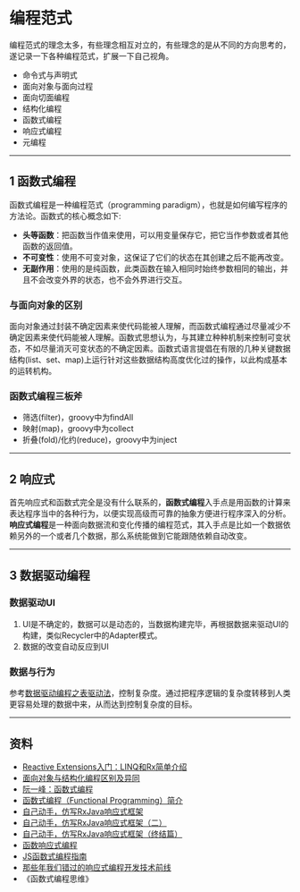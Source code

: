 # 编程范式

编程范式的理念太多，有些理念相互对立的，有些理念的是从不同的方向思考的，遂记录一下各种编程范式，扩展一下自己视角。

- 命令式与声明式
- 面向对象与面向过程
- 面向切面编程
- 结构化编程
- 函数式编程
- 响应式编程
- 元编程

---
## 1 函数式编程

函数式编程是一种编程范式（programming paradigm），也就是如何编写程序的方法论。函数式的核心概念如下:

- **头等函数**：把函数当作值来使用，可以用变量保存它，把它当作参数或者其他函数的返回值。
- **不可变性**：使用不可变对象，这保证了它们的状态在其创建之后不能再改变。
- **无副作用**：使用的是纯函数，此类函数在输入相同时始终参数相同的输出，并且不会改变外界的状态，也不会外界进行交互。


### 与面向对象的区别

面向对象通过封装不确定因素来使代码能被人理解，而函数式编程通过尽量减少不确定因素来使代码能被人理解。函数式思想认为，与其建立种种机制来控制可变状态，不如尽量消灭可变状态的不确定因素。函数式语言提倡在有限的几种关键数据结构(list、set、map)上运行针对这些数据结构高度优化过的操作，以此构成基本的运转机构。

### 函数式编程三板斧

- 筛选(filter)，groovy中为findAll
- 映射(map)，groovy中为collect
- 折叠(fold)/化约(reduce)，groovy中为inject

---
##  2 响应式

首先响应式和函数式完全是没有什么联系的，**函数式编程**入手点是用函数的计算来表达程序当中的各种行为，以便实现高级而可靠的抽象方便进行程序深入的分析。**响应式编程**是一种面向数据流和变化传播的编程范式，其入手点是比如一个数据依赖另外的一个或者几个数据，那么系统能做到它能跟随依赖自动改变。

---
## 3 数据驱动编程

### 数据驱动UI

1. UI是不确定的，数据可以是动态的，当数据构建完毕，再根据数据来驱动UI的构建，类似Recycler中的Adapter模式。
2. 数据的改变自动反应到UI

### 数据与行为

参考[数据驱动编程之表驱动法](http://blog.csdn.net/coffeecato/article/details/46443803)，控制复杂度。通过把程序逻辑的复杂度转移到人类更容易处理的数据中来，从而达到控制复杂度的目标。


---
## 资料

-  [Reactive Extensions入门：LINQ和Rx简单介绍](http://www.cnblogs.com/yangecnu/archive/2012/04/17/Introducting_LINQ_And_ReactiveExtensions.html)
- [面向对象与结构化编程区别及异同](http://www.51testing.com/html/87/300987-822201.html)
- [阮一峰：函数式编程](http://www.ruanyifeng.com/blog/2012/04/functional_programming.html)
- [函数式编程（Functional Programming）简介](http://janfan.github.io/chinese/2015/05/18/functional-programming.html)
- [自己动手，仿写RxJava响应式框架](http://blog.csdn.net/dd864140130/article/details/50877063)
- [自己动手，仿写RxJava响应式框架（二）](http://blog.csdn.net/dd864140130/article/details/50881399)
- [自己动手，仿写RxJava响应式框架（终结篇）](http://blog.csdn.net/dd864140130/article/details/50916446)
- [函数响应式编程](https://segmentfault.com/a/1190000003632186)
- [JS函数式编程指南](https://www.gitbook.com/book/llh911001/mostly-adequate-guide-chinese/details)
- [那些年我们错过的响应式编程开发技术前线](http://www.devtf.cn/?p=174)
- 《函数式编程思维》